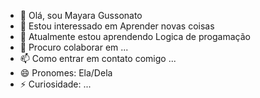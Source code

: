 - 👋 Olá, sou Mayara Gussonato
- 👀 Estou interessado em Aprender novas coisas
- 🌱 Atualmente estou aprendendo Logica de progamação
- 💞️ Procuro colaborar em ...
- 📫 Como entrar em contato comigo ...
- 😄 Pronomes: Ela/Dela
- ⚡ Curiosidade: ...

<!---
MayaGussonato/MayaGussonato é um repositório ✨ especial ✨ porque seu `README.md` (este arquivo) aparece em seu perfil do GitHub.
Você pode clicar no link Visualizar para ver suas alterações.
--->
